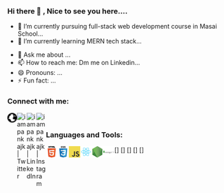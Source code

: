 ### Hi there 👋 , Nice to see you here....

<!--
**iampankajk/iampankajk** is a ✨ _special_ ✨ repository because its `README.md` (this file) appears on your GitHub profile.

Here are some ideas to get you started:
<!--  -->
- 🔭 I’m currently pursuing full-stack web development course in Masai School...
- 🌱 I’m currently learning MERN tech stack...
<!-- - 👯 I’m looking to collaborate on ... -->
<!-- - 🤔 I’m looking for help with ... -->
- 💬 Ask me about ...
- 📫 How to reach me: Dm me on Linkedin...
- 😄 Pronouns: ...
- ⚡ Fun fact:  ...



### Connect with me:

[<img align="left" alt="iampankajk.com" width="22px" src="https://raw.githubusercontent.com/iconic/open-iconic/master/svg/globe.svg" />][website]
[<img align="left" alt="iampankajk | Twitter" width="22px" src="https://cdn.jsdelivr.net/npm/simple-icons@v3/icons/twitter.svg" />][twitter]
[<img align="left" alt="iampankajk | LinkedIn" width="22px" src="https://cdn.jsdelivr.net/npm/simple-icons@v3/icons/linkedin.svg" />][linkedin]
[<img align="left" alt="iampankajk | Instagram" width="22px" src="https://cdn.jsdelivr.net/npm/simple-icons@v3/icons/instagram.svg" />][instagram]

<br/>

### Languages and Tools:

[<img align="left" alt="HTML5" width="26px" src="https://raw.githubusercontent.com/github/explore/80688e429a7d4ef2fca1e82350fe8e3517d3494d/topics/html/html.png" />]
[<img align="left" alt="CSS3" width="26px" src="https://raw.githubusercontent.com/github/explore/80688e429a7d4ef2fca1e82350fe8e3517d3494d/topics/css/css.png" />]
[<img align="left" alt="JavaScript" width="26px" src="https://raw.githubusercontent.com/github/explore/80688e429a7d4ef2fca1e82350fe8e3517d3494d/topics/javascript/javascript.png" />]
[<img align="left" alt="React" width="26px" src="https://raw.githubusercontent.com/github/explore/80688e429a7d4ef2fca1e82350fe8e3517d3494d/topics/react/react.png" />]
[<img align="left" alt="Node.js" width="26px" src="https://raw.githubusercontent.com/github/explore/80688e429a7d4ef2fca1e82350fe8e3517d3494d/topics/nodejs/nodejs.png" />]
<img align="left" alt="MongoDB" width="26px" src="https://raw.githubusercontent.com/github/explore/80688e429a7d4ef2fca1e82350fe8e3517d3494d/topics/mongodb/mongodb.png" />











[website]: https://iampankajk.com
[twitter]: https://twitter.com/realpankajk
[instagram]: https://instagram.com/iampankajk
[linkedin]: https://linkedin.com/in/iampankajk





